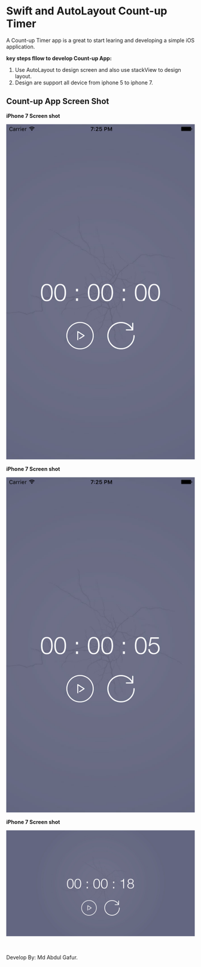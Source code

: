 <h1> Swift and AutoLayout Count-up Timer </h1>

A Count-up Timer app is a great to start learing and developing a simple iOS application.

<b> key steps fllow to develop Count-up  App: </b>

1. Use AutoLayout to design screen and also use stackView to design layout.
2. Design are support all device from iphone 5 to iphone 7. 

<h2> Count-up App Screen Shot</h2>

<b>iPhone 7 Screen shot</b>

![iPhone 7 Screen shot](https://github.com/gafurcseku/swift-TimeCounter/blob/master/screen%20shot/Simulator%20Screen%20Shot%20Aug%209%2C%202017%2C%207.25.50%20PM.png "iPhone 5 Screen shot")

<b>iPhone 7 Screen shot</b>

![iPhone 7 Screen shot](https://github.com/gafurcseku/swift-TimeCounter/blob/master/screen%20shot/Simulator%20Screen%20Shot%20Aug%209%2C%202017%2C%207.25.58%20PM.png "iPhone 5 Screen shot")

<b>iPhone 7 Screen shot</b>

![iPhone 7 Screen shot](https://github.com/gafurcseku/swift-TimeCounter/blob/master/screen%20shot/Simulator%20Screen%20Shot%20Aug%209%2C%202017%2C%207.26.10%20PM.png "iPhone 7 Screen shot")

</br>

Develop By:
Md Abdul Gafur.
